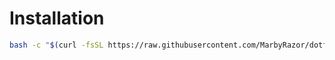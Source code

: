 # Installation

```bash
bash -c "$(curl -fsSL https://raw.githubusercontent.com/MarbyRazor/dotfiles-i3-ansible/main/bin/dotfiles)"
```
